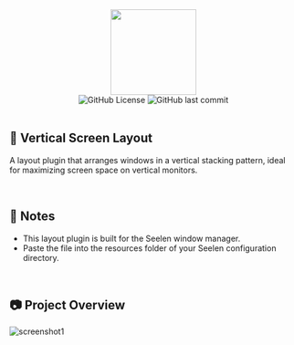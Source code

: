 <div align="center">
  <img height="150" src="https://i.imgur.com/uMJVIB1.png"  />
</div>
<div align="center">
  <img alt="GitHub License" src="https://img.shields.io/github/license/hizo9/wm-verticalscreen">
  <img alt="GitHub last commit" src="https://img.shields.io/github/last-commit/hizo9/wm-verticalscreen">
</div>

<br>

## 🧾 Vertical Screen Layout
A layout plugin that arranges windows in a vertical stacking pattern, ideal for maximizing screen space on vertical monitors.

<br>

## 🔔 Notes
- This layout plugin is built for the Seelen window manager.
- Paste the file into the resources folder of your Seelen configuration directory.

<br>

## 📷 Project Overview
![screenshot1](https://i.imgur.com/u3kTuhk.png)
